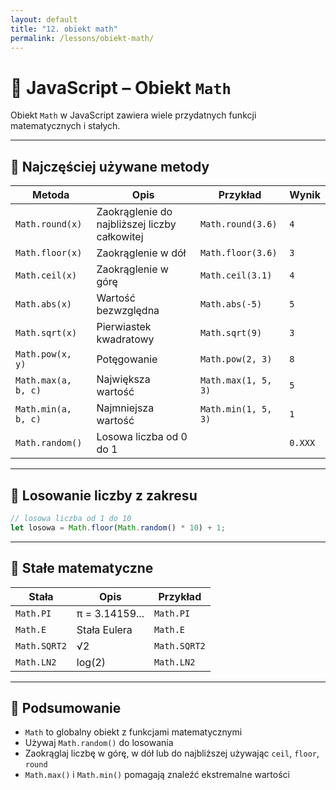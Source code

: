 ```yaml
---
layout: default
title: "12. obiekt math"
permalink: /lessons/obiekt-math/
---
```


# 🧮 JavaScript – Obiekt `Math`

Obiekt `Math` w JavaScript zawiera wiele przydatnych funkcji matematycznych i stałych.

---

## 🔹 Najczęściej używane metody

| Metoda               | Opis                             | Przykład            | Wynik     |
|----------------------|----------------------------------|---------------------|-----------|
| `Math.round(x)`      | Zaokrąglenie do najbliższej liczby całkowitej | `Math.round(3.6)` | `4`       |
| `Math.floor(x)`      | Zaokrąglenie w dół               | `Math.floor(3.6)`   | `3`       |
| `Math.ceil(x)`       | Zaokrąglenie w górę              | `Math.ceil(3.1)`    | `4`       |
| `Math.abs(x)`        | Wartość bezwzględna              | `Math.abs(-5)`      | `5`       |
| `Math.sqrt(x)`       | Pierwiastek kwadratowy           | `Math.sqrt(9)`      | `3`       |
| `Math.pow(x, y)`     | Potęgowanie                      | `Math.pow(2, 3)`    | `8`       |
| `Math.max(a, b, c)`  | Największa wartość               | `Math.max(1, 5, 3)` | `5`       |
| `Math.min(a, b, c)`  | Najmniejsza wartość              | `Math.min(1, 5, 3)` | `1`       |
| `Math.random()`      | Losowa liczba od 0 do 1          |                     | `0.XXX`   |

---

## 🔸 Losowanie liczby z zakresu

```js
// losowa liczba od 1 do 10
let losowa = Math.floor(Math.random() * 10) + 1;
```

---

## 🔹 Stałe matematyczne

| Stała          | Opis              | Przykład         |
|----------------|-------------------|------------------|
| `Math.PI`      | π = 3.14159...    | `Math.PI`        |
| `Math.E`       | Stała Eulera      | `Math.E`         |
| `Math.SQRT2`   | √2                | `Math.SQRT2`     |
| `Math.LN2`     | log(2)            | `Math.LN2`       |

---

## 🧠 Podsumowanie

- `Math` to globalny obiekt z funkcjami matematycznymi
- Używaj `Math.random()` do losowania
- Zaokrąglaj liczbę w górę, w dół lub do najbliższej używając `ceil`, `floor`, `round`
- `Math.max()` i `Math.min()` pomagają znaleźć ekstremalne wartości
